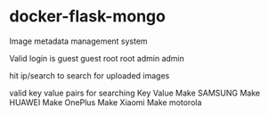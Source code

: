 # docker-flask-mongo
Image metadata management system



Valid login is 
guest guest
root root
admin admin

hit ip/search to search for uploaded images


valid key value pairs for searching
Key  Value
Make SAMSUNG
Make HUAWEI
Make OnePlus
Make Xiaomi
Make motorola


